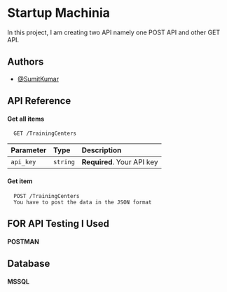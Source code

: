 
# Startup Machinia

In this project, I am creating two API namely one POST API and other GET API.

## Authors

- [@SumitKumar](https://www.github.com/SumitVashist)


## API Reference

#### Get all items

```http
  GET /TrainingCenters
```

| Parameter | Type     | Description                |
| :-------- | :------- | :------------------------- |
| `api_key` | `string` | **Required**. Your API key |

#### Get item

```http
  POST /TrainingCenters
  You have to post the data in the JSON format
```

## FOR API Testing I Used 
#### POSTMAN

## Database 
#### MSSQL
